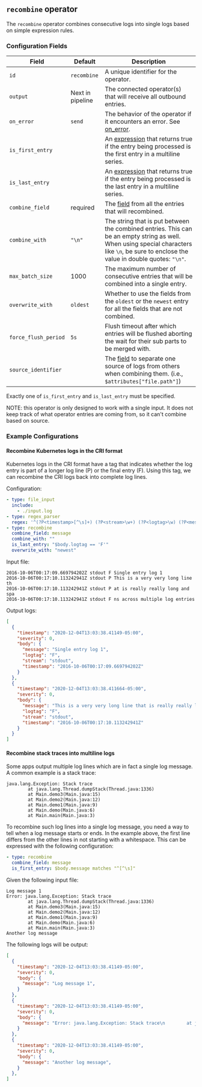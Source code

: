 ## `recombine` operator

The `recombine` operator combines consecutive logs into single logs based on simple expression rules.

### Configuration Fields

| Field                | Default          | Description |
| ---                  | ---              | ---         |
| `id`                 | `recombine`      | A unique identifier for the operator. |
| `output`             | Next in pipeline | The connected operator(s) that will receive all outbound entries. |
| `on_error`           | `send`           | The behavior of the operator if it encounters an error. See [on_error](/docs/types/on_error.md). |
| `is_first_entry`     |                  | An [expression](/docs/types/expression.md) that returns true if the entry being processed is the first entry in a multiline series. |
| `is_last_entry`      |                  | An [expression](/docs/types/expression.md) that returns true if the entry being processed is the last entry in a multiline series. |
| `combine_field`      | required         | The [field](/docs/types/field.md) from all the entries that will recombined. |
| `combine_with`       | `"\n"`           | The string that is put between the combined entries. This can be an empty string as well. When using special characters like `\n`, be sure to enclose the value in double quotes: `"\n"`. |
| `max_batch_size`     | 1000             | The maximum number of consecutive entries that will be combined into a single entry. |
| `overwrite_with`     | `oldest`         | Whether to use the fields from the `oldest` or the `newest` entry for all the fields that are not combined. |
| `force_flush_period` | `5s`             | Flush timeout after which entries will be flushed aborting the wait for their sub parts to be merged with. |
| `source_identifier`  |                  | The [field](/docs/types/field.md) to separate one source of logs from others when combining them. (i.e., `$attributes["file.path"]`) |

Exactly one of `is_first_entry` and `is_last_entry` must be specified.

NOTE: this operator is only designed to work with a single input. It does not keep track of what operator entries are coming from, so it can't combine based on source.

### Example Configurations

#### Recombine Kubernetes logs in the CRI format

Kubernetes logs in the CRI format have a tag that indicates whether the log entry is part of a longer log line (P) or the final entry (F). Using this tag, we can recombine the CRI logs back into complete log lines.

Configuration:

```yaml
- type: file_input
  include:
    - ./input.log
- type: regex_parser
  regex: '^(?P<timestamp>[^\s]+) (?P<stream>\w+) (?P<logtag>\w) (?P<message>.*)'
- type: recombine
  combine_field: message
  combine_with: ""
  is_last_entry: "$body.logtag == 'F'"
  overwrite_with: "newest"
```

Input file:

```
2016-10-06T00:17:09.669794202Z stdout F Single entry log 1
2016-10-06T00:17:10.113242941Z stdout P This is a very very long line th
2016-10-06T00:17:10.113242941Z stdout P at is really really long and spa
2016-10-06T00:17:10.113242941Z stdout F ns across multiple log entries
```

Output logs:

```json
[
  {
    "timestamp": "2020-12-04T13:03:38.41149-05:00",
    "severity": 0,
    "body": {
      "message": "Single entry log 1",
      "logtag": "F",
      "stream": "stdout",
      "timestamp": "2016-10-06T00:17:09.669794202Z"
    }
  },
  {
    "timestamp": "2020-12-04T13:03:38.411664-05:00",
    "severity": 0,
    "body": {
      "message": "This is a very very long line that is really really long and spans across multiple log entries",
      "logtag": "F",
      "stream": "stdout",
      "timestamp": "2016-10-06T00:17:10.113242941Z"
    }
  }
]
```

#### Recombine stack traces into multiline logs

Some apps output multiple log lines which are in fact a single log message. A common example is a stack trace:

```console
java.lang.Exception: Stack trace
        at java.lang.Thread.dumpStack(Thread.java:1336)
        at Main.demo3(Main.java:15)
        at Main.demo2(Main.java:12)
        at Main.demo1(Main.java:9)
        at Main.demo(Main.java:6)
        at Main.main(Main.java:3)
```

To recombine such log lines into a single log message, you need a way to tell when a log message starts or ends.
In the example above, the first line differs from the other lines in not starting with a whitespace.
This can be expressed with the following configuration:

```yaml
- type: recombine
  combine_field: message
  is_first_entry: $body.message matches "^[^\s]"
```

Given the following input file:

```
Log message 1
Error: java.lang.Exception: Stack trace
        at java.lang.Thread.dumpStack(Thread.java:1336)
        at Main.demo3(Main.java:15)
        at Main.demo2(Main.java:12)
        at Main.demo1(Main.java:9)
        at Main.demo(Main.java:6)
        at Main.main(Main.java:3)
Another log message
```

The following logs will be output:

```json
[
  {
    "timestamp": "2020-12-04T13:03:38.41149-05:00",
    "severity": 0,
    "body": {
      "message": "Log message 1",
    }
  },
  {
    "timestamp": "2020-12-04T13:03:38.41149-05:00",
    "severity": 0,
    "body": {
      "message": "Error: java.lang.Exception: Stack trace\n        at java.lang.Thread.dumpStack(Thread.java:1336)\n        at Main.demo3(Main.java:15)\n        at Main.demo2(Main.java:12)\n        at Main.demo1(Main.java:9)\n        at Main.demo(Main.java:6)\n        at Main.main(Main.java:3)",
    }
  },
  {
    "timestamp": "2020-12-04T13:03:38.41149-05:00",
    "severity": 0,
    "body": {
      "message": "Another log message",
    }
  },
]
```
